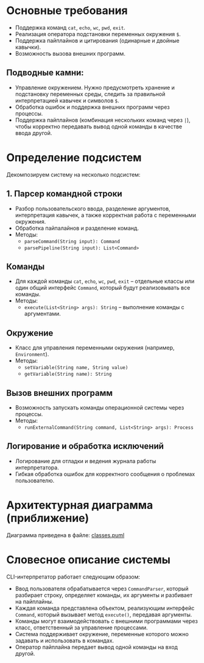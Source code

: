 # Основные требования

- Поддержка команд `cat`, `echo`, `wc`, `pwd`, `exit`.
- Реализация оператора подстановки переменных окружения `$`.
- Поддержка пайплайнов и цитирования (одинарные и двойные кавычки).
- Возможность вызова внешних программ.

## Подводные камни:

- Управление окружением. Нужно предусмотреть хранение и подстановку переменных среды, следить за правильной
  интерпретацией кавычек и символов `$`.
- Обработка ошибок и поддержка внешних программ через процессы.
- Поддержка пайплайнов (комбинация нескольких команд через `|`), чтобы корректно передавать вывод одной команды в
  качестве ввода другой.

# Определение подсистем

Декомпозируем систему на несколько подсистем:

## 1. Парсер командной строки

- Разбор пользовательского ввода, разделение аргументов, интерпретация кавычек, а также корректная
  работа с переменными окружения.
- Обработка пайпалайнов и разделение команд.
- Методы:
  - `parseCommand(String input): Command`
  - `parsePipeline(String input): List<Command>`

## Команды

- Для каждой команды `cat`, `echo`, `wc`, `pwd`, `exit` – отдельные классы или один общий
  интерфейс `Command`, который будут реализовывать все команды.
- Методы:
  - `execute(List<String> args): String` – выполнение команды с аргументами.

## Окружение

- Класс для управления переменными окружения (например, `Environment`).
- Методы:
  - `setVariable(String name, String value)`
  - `getVariable(String name): String`

## Вызов внешних программ

- Возможность запускать команды операционной системы через процессы.
- Методы:
  - `runExternalCommand(String command, List<String> args): Process`

## Логирование и обработка исключений

- Логирование для отладки и ведения журнала работы интерпретатора.
- Гибкая обработка ошибок для корректного сообщения о проблемах пользователю.

# Архитектурная диаграмма (приближение)

Диаграмма приведена в файле: [classes.puml](classes.puml)

# Словесное описание системы

CLI-интерпретатор работает следующим образом:

- Ввод пользователя обрабатывается через `CommandParser`, который разбирает строку, определяет команды, их аргументы и
  разбивает на пайплайны.
- Каждая команда представлена объектом, реализующим интерфейс `Command`, который вызывает метод `execute()`, передавая
  аргументы.
- Команды могут взаимодействовать с внешними программами через класс, ответственный за управление процессами.
- Система поддерживает окружение, переменные которого можно задавать и использовать в командах.
- Оператор пайплайна передает вывод одной команды на вход другой.
